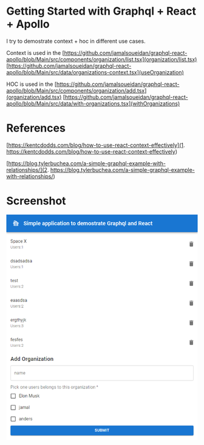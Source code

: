 # Getting Started with Graphql + React + Apollo

I try to demostrate context + hoc in different use cases.

Context is used in the [https://github.com/jamalsoueidan/graphql-react-apollo/blob/Main/src/components/organization/list.tsx](organization/list.tsx) [https://github.com/jamalsoueidan/graphql-react-apollo/blob/Main/src/data/organizations-context.tsx](useOrganization)

HOC is used in the [https://github.com/jamalsoueidan/graphql-react-apollo/blob/Main/src/components/organization/add.tsx](organization/add.tsx) [https://github.com/jamalsoueidan/graphql-react-apollo/blob/Main/src/data/with-organizations.tsx](withOrganizations)

# References

[https://kentcdodds.com/blog/how-to-use-react-context-effectively](1. https://kentcdodds.com/blog/how-to-use-react-context-effectively)

[https://blog.tylerbuchea.com/a-simple-graphql-example-with-relationships/](2. https://blog.tylerbuchea.com/a-simple-graphql-example-with-relationships/)

# Screenshot

![alt text](https://github.com/jamalsoueidan/graphql-react-apollo/blob/Main/screenshot.png?raw=true)
